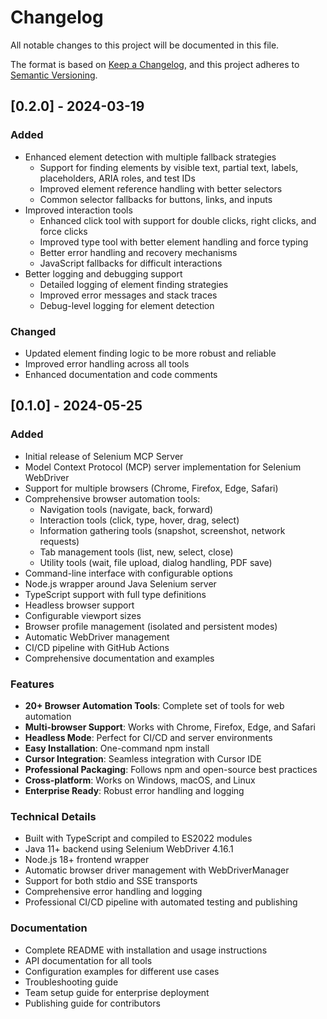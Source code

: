 # Changelog

All notable changes to this project will be documented in this file.

The format is based on [Keep a Changelog](https://keepachangelog.com/en/1.0.0/),
and this project adheres to [Semantic Versioning](https://semver.org/spec/v2.0.0.html).

## [0.2.0] - 2024-03-19

### Added
- Enhanced element detection with multiple fallback strategies
  - Support for finding elements by visible text, partial text, labels, placeholders, ARIA roles, and test IDs
  - Improved element reference handling with better selectors
  - Common selector fallbacks for buttons, links, and inputs
- Improved interaction tools
  - Enhanced click tool with support for double clicks, right clicks, and force clicks
  - Improved type tool with better element handling and force typing
  - Better error handling and recovery mechanisms
  - JavaScript fallbacks for difficult interactions
- Better logging and debugging support
  - Detailed logging of element finding strategies
  - Improved error messages and stack traces
  - Debug-level logging for element detection

### Changed
- Updated element finding logic to be more robust and reliable
- Improved error handling across all tools
- Enhanced documentation and code comments

## [0.1.0] - 2024-05-25

### Added
- Initial release of Selenium MCP Server
- Model Context Protocol (MCP) server implementation for Selenium WebDriver
- Support for multiple browsers (Chrome, Firefox, Edge, Safari)
- Comprehensive browser automation tools:
  - Navigation tools (navigate, back, forward)
  - Interaction tools (click, type, hover, drag, select)
  - Information gathering tools (snapshot, screenshot, network requests)
  - Tab management tools (list, new, select, close)
  - Utility tools (wait, file upload, dialog handling, PDF save)
- Command-line interface with configurable options
- Node.js wrapper around Java Selenium server
- TypeScript support with full type definitions
- Headless browser support
- Configurable viewport sizes
- Browser profile management (isolated and persistent modes)
- Automatic WebDriver management
- CI/CD pipeline with GitHub Actions
- Comprehensive documentation and examples

### Features
- **20+ Browser Automation Tools**: Complete set of tools for web automation
- **Multi-browser Support**: Works with Chrome, Firefox, Edge, and Safari
- **Headless Mode**: Perfect for CI/CD and server environments
- **Easy Installation**: One-command npm install
- **Cursor Integration**: Seamless integration with Cursor IDE
- **Professional Packaging**: Follows npm and open-source best practices
- **Cross-platform**: Works on Windows, macOS, and Linux
- **Enterprise Ready**: Robust error handling and logging

### Technical Details
- Built with TypeScript and compiled to ES2022 modules
- Java 11+ backend using Selenium WebDriver 4.16.1
- Node.js 18+ frontend wrapper
- Automatic browser driver management with WebDriverManager
- Support for both stdio and SSE transports
- Comprehensive error handling and logging
- Professional CI/CD pipeline with automated testing and publishing

### Documentation
- Complete README with installation and usage instructions
- API documentation for all tools
- Configuration examples for different use cases
- Troubleshooting guide
- Team setup guide for enterprise deployment
- Publishing guide for contributors
